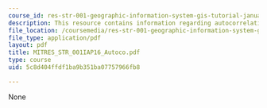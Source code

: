 ```yaml
---
course_id: res-str-001-geographic-information-system-gis-tutorial-january-iap-2016
description: This resource contains information regarding autocorrelation exercise.
file_location: /coursemedia/res-str-001-geographic-information-system-gis-tutorial-january-iap-2016/5c8d404ffdf1ba9b351ba07757966fb8_MITRES_STR_001IAP16_Autoco.pdf
file_type: application/pdf
layout: pdf
title: MITRES_STR_001IAP16_Autoco.pdf
type: course
uid: 5c8d404ffdf1ba9b351ba07757966fb8

---
```

None